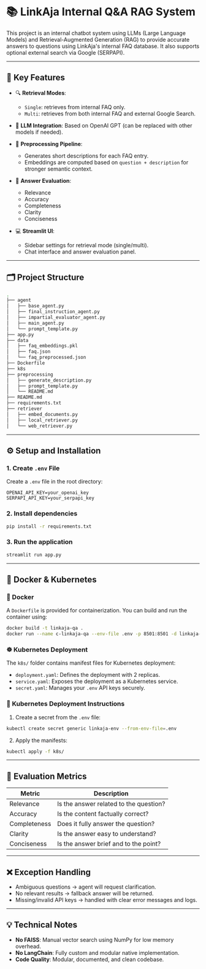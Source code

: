 # 📚 LinkAja Internal Q&A RAG System

This project is an internal chatbot system using LLMs (Large Language Models) and Retrieval-Augmented Generation (RAG) to provide accurate answers to questions using LinkAja's internal FAQ database. It also supports optional external search via Google (SERPAPI).

---

## 🚀 Key Features

- 🔍 **Retrieval Modes**:  
  - `Single`: retrieves from internal FAQ only.  
  - `Multi`: retrieves from both internal FAQ and external Google Search.

- 🤖 **LLM Integration**: Based on OpenAI GPT (can be replaced with other models if needed).

- 🧠 **Preprocessing Pipeline**:
  - Generates short descriptions for each FAQ entry.
  - Embeddings are computed based on `question + description` for stronger semantic context.

- 🎯 **Answer Evaluation**:
  - Relevance
  - Accuracy
  - Completeness
  - Clarity
  - Conciseness

- 💻 **Streamlit UI**:
  - Sidebar settings for retrieval mode (single/multi).
  - Chat interface and answer evaluation panel.

---

## 🗂️ Project Structure

```bash
.
├── agent
│   ├── base_agent.py
│   ├── final_instruction_agent.py
│   ├── impartial_evaluator_agent.py
│   ├── main_agent.py
│   └── prompt_template.py
├── app.py
├── data
│   ├── faq_embeddings.pkl
│   ├── faq.json
│   └── faq_preprocessed.json
├── Dockerfile
├── k8s
├── preprocessing
│   ├── generate_description.py
│   ├── prompt_template.py
│   └── README.md
├── README.md
├── requirements.txt
├── retriever
│   ├── embed_documents.py
│   ├── local_retriever.py
│   └── web_retriever.py
```

---

## ⚙️ Setup and Installation

### 1. Create `.env` File

Create a `.env` file in the root directory:

```
OPENAI_API_KEY=your_openai_key
SERPAPI_API_KEY=your_serpapi_key
```

### 2. Install dependencies

```bash
pip install -r requirements.txt
```

### 3. Run the application

```bash
streamlit run app.py
```

---

## 🐳 Docker & Kubernetes

### 🔧 Docker

A `Dockerfile` is provided for containerization. You can build and run the container using:

```bash
docker build -t linkaja-qa .
docker run --name c-linkaja-qa --env-file .env -p 8501:8501 -d linkaja-qa
```

### ☸️ Kubernetes Deployment

The `k8s/` folder contains manifest files for Kubernetes deployment:

- `deployment.yaml`: Defines the deployment with 2 replicas.
- `service.yaml`: Exposes the deployment as a Kubernetes service.
- `secret.yaml`: Manages your `.env` API keys securely.

### 📄 Kubernetes Deployment Instructions

1. Create a secret from the `.env` file:

```bash
kubectl create secret generic linkaja-env --from-env-file=.env
```

2. Apply the manifests:

```bash
kubectl apply -f k8s/
```

---

## 📏 Evaluation Metrics

| Metric       | Description                                              |
|--------------|----------------------------------------------------------|
| Relevance    | Is the answer related to the question?                   |
| Accuracy     | Is the content factually correct?                        |
| Completeness | Does it fully answer the question?                       |
| Clarity      | Is the answer easy to understand?                        |
| Conciseness  | Is the answer brief and to the point?                    |

---

## ❌ Exception Handling

- Ambiguous questions → agent will request clarification.
- No relevant results → fallback answer will be returned.
- Missing/invalid API keys → handled with clear error messages and logs.

---

## 💡 Technical Notes

- **No FAISS**: Manual vector search using NumPy for low memory overhead.
- **No LangChain**: Fully custom and modular native implementation.
- **Code Quality**: Modular, documented, and clean codebase.